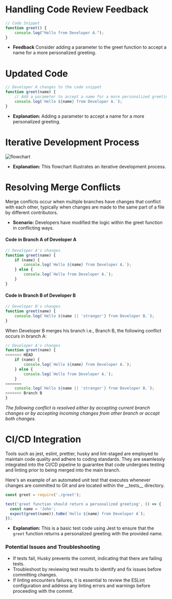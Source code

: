 # Handling Code Review Feedback

```javascript
// Code Snippet
function greet() {
    console.log("Hello from Developer A.");
}
```

- **Feedback**
  Consider adding a parameter to the greet function to accept a name for a more personalized greeting.

# Updated Code

```javascript
// Developer A changes to the code snippet
function greet(name) {
    // Add a parameter to accept a name for a more personalized greeting
    console.log(`Hello ${name} from Developer A.`);
}
```

- **Explanation:** Adding a parameter to accept a name for a more personalized greeting.

# Iterative Development Process

![flowchart](https://github.com/Gopal-379/WD401/assets/83073228/4e3a907a-54ef-46c3-a5db-df784638b5fb)


- **Explanation:** This flowchart illustrates an iterative development process.

# Resolving Merge Conflicts

Merge conflicts occur when multiple branches have changes that conflict with each other, typically when changes are made to the same part of a file by different contributors.

- **Scenario:** Developers have modified the logic within the greet function in conflicting ways.

#### Code in Branch A of Developer A

```javascript
// Developer A's changes
function greet(name) {
    if (name) {
        console.log(`Hello ${name} from Developer A.`);
    } else {
        console.log(`Hello from Developer A.`);
    }
}
```

#### Code in Branch B of Developer B

```javascript
// Developer B's changes
function greet(name) {
    console.log(`Hello ${name || 'stranger'} from Developer B.`);
}
```

When Developer B merges his branch i.e., Branch B, the following conflict occurs in branch A:

```javascript
// Developer A's changes
function greet(name) {
<<<<<<< HEAD
    if (name) {
        console.log(`Hello ${name} from Developer A.`);
    } else {
        console.log(`Hello from Developer A.`);
    }
=======
    console.log(`Hello ${name || 'stranger'} from Developer B.`);
>>>>>>> Branch B
}
```

_The following conflict is resolved either by accepting current branch changes or by accepting incoming changes from other branch or accept both changes._

# CI/CD Integration

Tools such as jest, eslint, prettier, husky and lint-staged are employed to maintain code quality and adhere to coding standards. They are seamlessly integrated into the CI/CD pipeline to guarantee that code undergoes testing and linting prior to being merged into the main branch.

<p>Here's an example of an automated unit test that executes whenever changes are committed to Git and are located within the __tests__ directory.</p>

```javascript
const greet = require('./greet');

test('greet function should return a personalized greeting', () => {
  const name = 'John';
  expect(greet(name)).toBe(`Hello ${name} from Developer A`);
});
```

- **Explanation:** This is a basic test code using Jest to ensure that the `greet` function returns a personalized greeting with the provided name.

### Potential Issues and Troubleshooting

- If tests fail, Husky prevents the commit, indicating that there are failing tests.
- Troubleshoot by reviewing test results to identify and fix issues before committing changes.
- If linting encounters failures, it is essential to review the ESLint configuration and address any linting errors and warnings before proceeding with the commit.
